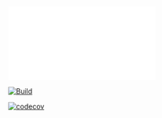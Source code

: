 
![coverage](target/site/jacoco/index.html)

[![Build](https://github.com/DavidePicc/Assignment2/actions/workflows/build.yml/badge.svg)](https://github.com/MicheleDioli/Assignment2/actions/workflows/build.yml)

[![codecov](https://codecov.io/gh/MicheleDioli/Assignment2/branch/master/graph/badge.svg?token=$secrets.CODECOV_TOKEN)](https://codecov.io/gh/MicheleDioli/Assignment2)
